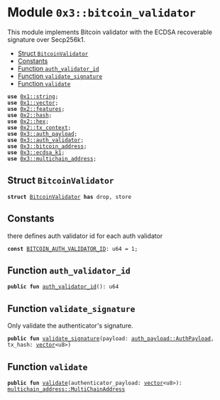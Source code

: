 
<a name="0x3_bitcoin_validator"></a>

# Module `0x3::bitcoin_validator`

This module implements Bitcoin validator with the ECDSA recoverable signature over Secp256k1.


-  [Struct `BitcoinValidator`](#0x3_bitcoin_validator_BitcoinValidator)
-  [Constants](#@Constants_0)
-  [Function `auth_validator_id`](#0x3_bitcoin_validator_auth_validator_id)
-  [Function `validate_signature`](#0x3_bitcoin_validator_validate_signature)
-  [Function `validate`](#0x3_bitcoin_validator_validate)


<pre><code><b>use</b> <a href="">0x1::string</a>;
<b>use</b> <a href="">0x1::vector</a>;
<b>use</b> <a href="">0x2::features</a>;
<b>use</b> <a href="">0x2::hash</a>;
<b>use</b> <a href="">0x2::hex</a>;
<b>use</b> <a href="">0x2::tx_context</a>;
<b>use</b> <a href="auth_payload.md#0x3_auth_payload">0x3::auth_payload</a>;
<b>use</b> <a href="auth_validator.md#0x3_auth_validator">0x3::auth_validator</a>;
<b>use</b> <a href="bitcoin_address.md#0x3_bitcoin_address">0x3::bitcoin_address</a>;
<b>use</b> <a href="ecdsa_k1.md#0x3_ecdsa_k1">0x3::ecdsa_k1</a>;
<b>use</b> <a href="multichain_address.md#0x3_multichain_address">0x3::multichain_address</a>;
</code></pre>



<a name="0x3_bitcoin_validator_BitcoinValidator"></a>

## Struct `BitcoinValidator`



<pre><code><b>struct</b> <a href="bitcoin_validator.md#0x3_bitcoin_validator_BitcoinValidator">BitcoinValidator</a> <b>has</b> drop, store
</code></pre>



<a name="@Constants_0"></a>

## Constants


<a name="0x3_bitcoin_validator_BITCOIN_AUTH_VALIDATOR_ID"></a>

there defines auth validator id for each auth validator


<pre><code><b>const</b> <a href="bitcoin_validator.md#0x3_bitcoin_validator_BITCOIN_AUTH_VALIDATOR_ID">BITCOIN_AUTH_VALIDATOR_ID</a>: u64 = 1;
</code></pre>



<a name="0x3_bitcoin_validator_auth_validator_id"></a>

## Function `auth_validator_id`



<pre><code><b>public</b> <b>fun</b> <a href="bitcoin_validator.md#0x3_bitcoin_validator_auth_validator_id">auth_validator_id</a>(): u64
</code></pre>



<a name="0x3_bitcoin_validator_validate_signature"></a>

## Function `validate_signature`

Only validate the authenticator's signature.


<pre><code><b>public</b> <b>fun</b> <a href="bitcoin_validator.md#0x3_bitcoin_validator_validate_signature">validate_signature</a>(payload: <a href="auth_payload.md#0x3_auth_payload_AuthPayload">auth_payload::AuthPayload</a>, tx_hash: <a href="">vector</a>&lt;u8&gt;)
</code></pre>



<a name="0x3_bitcoin_validator_validate"></a>

## Function `validate`



<pre><code><b>public</b> <b>fun</b> <a href="bitcoin_validator.md#0x3_bitcoin_validator_validate">validate</a>(authenticator_payload: <a href="">vector</a>&lt;u8&gt;): <a href="multichain_address.md#0x3_multichain_address_MultiChainAddress">multichain_address::MultiChainAddress</a>
</code></pre>
